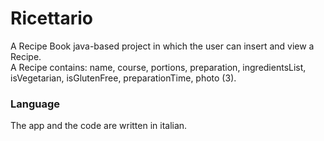 # Ricettario
A Recipe Book java-based project in which the user can insert and view a Recipe. <br>
A Recipe contains: name, course, portions, preparation, ingredientsList, isVegetarian, isGlutenFree, preparationTime, photo (3). <br>
### Language
The app and the code are written in italian.
